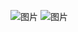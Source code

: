 ![图片](https://user-images.githubusercontent.com/92873873/159015201-f943492b-a7eb-479f-8a2e-50dd35a18e0b.png)
![图片](https://user-images.githubusercontent.com/92873873/159015231-4ae05c6c-7806-4291-8d06-90bd6d3f9cb0.png)
